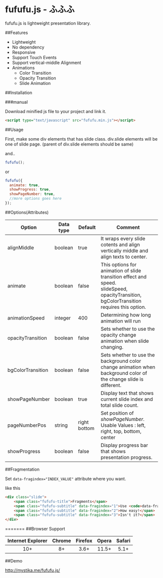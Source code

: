 # fufufu.js - ふふふ

fufufu.js is lightweight presentation library.

##Features
- Lightweight
- No dependency
- Responsive
- Support Touch Events
- Support vertical-middle Alignment
- Animations
  - Color Transition
  - Opacity Transition
  - Slide Animation

##Installation

###manual

Download minified js file to your project and link it.
```html
<script type="text/javascript" src="fufufu.min.js"></script>
```

##Usage

First, make some div elements that has slide class. div.slide elements will be one of slide page.
(parent of div.slide elements should be same)

and..

```javascript
fufufu();
```
or
```javascript
fufufu({
  animate: true,
  showProgress: true,
  showPageNumber: true,
  //more options goes here
});
```


##Options(Attributes)

| Option | Data type | Default | Comment |
|--------|-----------|---------|---------|
|alignMiddle|boolean|true|It wraps every slide cotents and align vertically middle and align texts to center.|
|animate|boolean|false| This options for animation of slide transition effect and speed.<br>slideSpeed, opacityTransition, bgColorTransition requires this option.|
|animationSpeed|integer|400|Determining how long animation will run|
|opacityTransition|boolean|false|Sets whether to use the opacity change animation when slide changing.|
|bgColorTransition|boolean|false|Sets whether to use the background color change animation when background color of the change slide is different.|
|showPageNumber|boolean|true|Display text that shows current slide index and total slide count.|
|pageNumberPos|string|right bottom| Set position of *showPageNumber*.<br>Usable Values : left, right, top, bottom, center|
|showProgress|boolean|false|Display progress bar that shows presentation progress.|



##Fragmentation

Set ``data-fragindex="INDEX_VALUE"`` attribute where you want.

like this
```html
<div class="slide">
    <span class="fufufu-title">Fragments</span>
    <span class="fufufu-subtitle" data-fragindex="1">Use <code>data-fragindex</code> attribute for fragments</span>
    <span class="fufufu-subtitle" data-fragindex="2">How easy!</span>
    <span class="fufufu-subtitle" data-fragindex="3">Isn't it?</span>
</div>
```

=======
##Browser Support

| Internet Explorer | Chrome | Firefox | Opera | Safari |
|:-----------------:|:------:|:-------:|:-----:|:------:|
|        10+        |   8+   |   3.6+  | 11.5+ |  5.1+  |


##Demo

http://mystika.me/fufufu.js/
